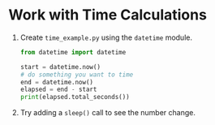 # Work with Time Calculations

1. Create `time_example.py` using the `datetime` module.
   ```python
   from datetime import datetime

   start = datetime.now()
   # do something you want to time
   end = datetime.now()
   elapsed = end - start
   print(elapsed.total_seconds())
   ```
2. Try adding a `sleep()` call to see the number change.
